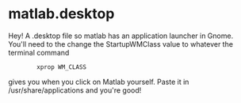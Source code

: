 # matlab.desktop

Hey!  A .desktop file so matlab has an application launcher in Gnome.  
You'll need to the change the StartupWMClass value to whatever the terminal command

            xprop WM_CLASS
            
gives you when you click on Matlab yourself.
Paste it in /usr/share/applications and you're good!
